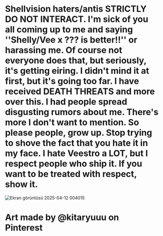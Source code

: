 # **Shellvision haters/antis STRICTLY DO NOT INTERACT. I'm sick of you all coming up to me and saying ''Shelly/Vee x ??? is better!!'' or harassing me. Of course not everyone does that, but seriously, it's  getting eiring. I didn't mind it at first, but it's going too far. I have received DEATH THREATS and more over this. I had people spread disgusting rumors about me. There's more I don't want to mention. So please people, grow up. Stop trying to shove the fact that you hate it in my face. I hate Veestro a LOT, but I respect people who ship it. If you want to be treated with respect, show it.**
![Ekran görüntüsü 2025-04-12 004015](https://github.com/user-attachments/assets/c4b73a99-dc04-439d-bd03-4227dc922341)
# Art made by @kitaryuuu on Pinterest
